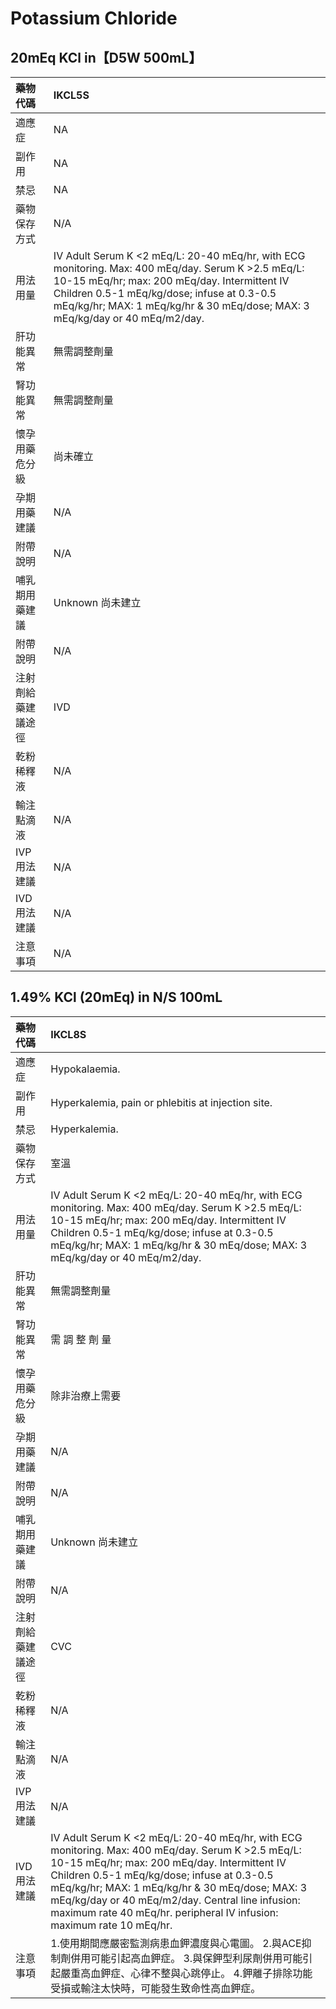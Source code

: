 # Potassium  Chloride

## 20mEq KCl in【D5W 500mL】

| 藥物代碼           | IKCL5S                                                                                                                                                                                                                                                                           |
|:-------------------|:---------------------------------------------------------------------------------------------------------------------------------------------------------------------------------------------------------------------------------------------------------------------------------|
| 適應症             | NA                                                                                                                                                                                                                                                                               |
| 副作用             | NA                                                                                                                                                                                                                                                                               |
| 禁忌               | NA                                                                                                                                                                                                                                                                               |
| 藥物保存方式       | N/A                                                                                                                                                                                                                                                                              |
| 用法用量           | IV Adult Serum K <2 mEq/L: 20-40 mEq/hr, with ECG monitoring. Max: 400 mEq/day. Serum K >2.5 mEq/L: 10-15 mEq/hr; max: 200 mEq/day. Intermittent IV Children 0.5-1 mEq/kg/dose; infuse at 0.3-0.5 mEq/kg/hr; MAX: 1 mEq/kg/hr & 30 mEq/dose; MAX: 3 mEq/kg/day or 40 mEq/m2/day. |
| 肝功能異常         | 無需調整劑量                                                                                                                                                                                                                                                                     |
| 腎功能異常         | 無需調整劑量                                                                                                                                                                                                                                                                     |
| 懷孕用藥危分級     | 尚未確立                                                                                                                                                                                                                                                                         |
| 孕期用藥建議       | N/A                                                                                                                                                                                                                                                                              |
| 附帶說明           | N/A                                                                                                                                                                                                                                                                              |
| 哺乳期用藥建議     | Unknown 尚未建立                                                                                                                                                                                                                                                                 |
| 附帶說明           | N/A                                                                                                                                                                                                                                                                              |
| 注射劑給藥建議途徑 | IVD                                                                                                                                                                                                                                                                              |
| 乾粉稀釋液         | N/A                                                                                                                                                                                                                                                                              |
| 輸注點滴液         | N/A                                                                                                                                                                                                                                                                              |
| IVP 用法建議       | N/A                                                                                                                                                                                                                                                                              |
| IVD 用法建議       | N/A                                                                                                                                                                                                                                                                              |
| 注意事項           | N/A                                                                                                                                                                                                                                                                              |

## 1.49% KCl (20mEq) in N/S 100mL

| 藥物代碼           | IKCL8S                                                                                                                                                                                                                                                                                                                                                                          |
|:-------------------|:--------------------------------------------------------------------------------------------------------------------------------------------------------------------------------------------------------------------------------------------------------------------------------------------------------------------------------------------------------------------------------|
| 適應症             | Hypokalaemia.                                                                                                                                                                                                                                                                                                                                                                   |
| 副作用             | Hyperkalemia, pain or phlebitis at injection site.                                                                                                                                                                                                                                                                                                                              |
| 禁忌               | Hyperkalemia.                                                                                                                                                                                                                                                                                                                                                                   |
| 藥物保存方式       | 室溫                                                                                                                                                                                                                                                                                                                                                                            |
| 用法用量           | IV Adult Serum K <2 mEq/L: 20-40 mEq/hr, with ECG monitoring. Max: 400 mEq/day. Serum K >2.5 mEq/L: 10-15 mEq/hr; max: 200 mEq/day. Intermittent IV Children 0.5-1 mEq/kg/dose; infuse at 0.3-0.5 mEq/kg/hr; MAX: 1 mEq/kg/hr & 30 mEq/dose; MAX: 3 mEq/kg/day or 40 mEq/m2/day.                                                                                                |
| 肝功能異常         | 無需調整劑量                                                                                                                                                                                                                                                                                                                                                                    |
| 腎功能異常         | 需 調 整 劑 量                                                                                                                                                                                                                                                                                                                                                                  |
| 懷孕用藥危分級     | 除非治療上需要                                                                                                                                                                                                                                                                                                                                                                  |
| 孕期用藥建議       | N/A                                                                                                                                                                                                                                                                                                                                                                             |
| 附帶說明           | N/A                                                                                                                                                                                                                                                                                                                                                                             |
| 哺乳期用藥建議     | Unknown 尚未建立                                                                                                                                                                                                                                                                                                                                                                |
| 附帶說明           | N/A                                                                                                                                                                                                                                                                                                                                                                             |
| 注射劑給藥建議途徑 | CVC                                                                                                                                                                                                                                                                                                                                                                             |
| 乾粉稀釋液         | N/A                                                                                                                                                                                                                                                                                                                                                                             |
| 輸注點滴液         | N/A                                                                                                                                                                                                                                                                                                                                                                             |
| IVP 用法建議       | N/A                                                                                                                                                                                                                                                                                                                                                                             |
| IVD 用法建議       | IV Adult Serum K <2 mEq/L: 20-40 mEq/hr, with ECG monitoring. Max: 400 mEq/day. Serum K >2.5 mEq/L: 10-15 mEq/hr; max: 200 mEq/day. Intermittent IV Children 0.5-1 mEq/kg/dose; infuse at 0.3-0.5 mEq/kg/hr; MAX: 1 mEq/kg/hr & 30 mEq/dose; MAX: 3 mEq/kg/day or 40 mEq/m2/day. Central line infusion: maximum rate 40 mEq/hr. peripheral IV infusion: maximum rate 10 mEq/hr. |
| 注意事項           | 1.使用期間應嚴密監測病患血鉀濃度與心電圖。 2.與ACE抑制劑併用可能引起高血鉀症。 3.與保鉀型利尿劑併用可能引起嚴重高血鉀症、心律不整與心跳停止。 4.鉀離子排除功能受損或輸注太快時，可能發生致命性高血鉀症。                                                                                                                                                                        |


